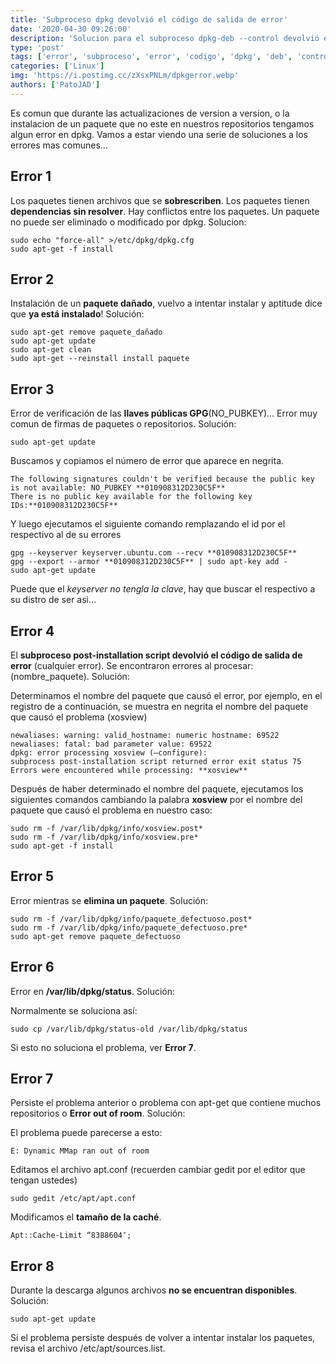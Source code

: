 ```yaml
---
title: 'Subproceso dpkg devolvió el código de salida de error'
date: '2020-04-30 09:26:00'
description: 'Solucion para el subproceso dpkg-deb --control devolvió el código de salida de error, y otros errores comunes'
type: 'post'
tags: ['error', 'subproceso', 'error', 'codigo', 'dpkg', 'deb', 'control']
categories: ['Linux']
img: 'https://i.postimg.cc/zXsxPNLm/dpkgerror.webp'
authors: ['PatoJAD']
---
```


Es comun que durante las actualizaciones de version a version, o la instalacion de un paquete que no este en nuestros repositorios tengamos algun error en dpkg. Vamos a estar viendo una serie de soluciones a los errores mas comunes...

## Error 1

Los paquetes tienen archivos que se **sobrescriben**. Los paquetes tienen **dependencias sin resolver**. Hay conflictos entre los paquetes. Un paquete no puede ser eliminado o modificado por dpkg. Solucion:

    sudo echo "force-all" >/etc/dpkg/dpkg.cfg
    sudo apt-get -f install

## Error 2

Instalación de un **paquete dañado**, vuelvo a intentar instalar y aptitude dice que **ya está instalado**! Solución:

    sudo apt-get remove paquete_dañado
    sudo apt-get update
    sudo apt-get clean
    sudo apt-get --reinstall install paquete

## Error 3

Error de verificación de las **llaves públicas GPG**(NO_PUBKEY)… Error muy comun de firmas de paquetes o repositorios. Solución:

    sudo apt-get update

Buscamos y copiamos el número de error que aparece en negrita.

    The following signatures couldn't be verified because the public key is not available: NO_PUBKEY **010908312D230C5F**
    There is no public key available for the following key IDs:**010908312D230C5F**

Y luego ejecutamos el siguiente comando remplazando el id por el respectivo al de su errores

    gpg --keyserver keyserver.ubuntu.com --recv **010908312D230C5F**
    gpg --export --armor **010908312D230C5F** | sudo apt-key add -
    sudo apt-get update

Puede que el _keyserver no tengla la clave_, hay que buscar el respectivo a su distro de ser asi...

## Error 4

El **subproceso post-installation script devolvió el código de salida de error** (cualquier error). Se encontraron errores al procesar: (nombre_paquete). Solución:

Determinamos el nombre del paquete que causó el error, por ejemplo, en el registro de a continuación, se muestra en negrita el nombre del paquete que causó el problema (xosview)

    newaliases: warning: valid_hostname: numeric hostname: 69522
    newaliases: fatal: bad parameter value: 69522
    dpkg: error processing xosview (–configure):
    subprocess post-installation script returned error exit status 75
    Errors were encountered while processing: **xosview**

Después de haber determinado el nombre del paquete, ejecutamos los siguientes comandos cambiando la palabra **xosview** por el nombre del paquete que causó el problema en nuestro caso:

    sudo rm -f /var/lib/dpkg/info/xosview.post*
    sudo rm -f /var/lib/dpkg/info/xosview.pre*
    sudo apt-get -f install

## Error 5

Error mientras se **elimina un paquete**. Solución:

    sudo rm -f /var/lib/dpkg/info/paquete_defectuoso.post*
    sudo rm -f /var/lib/dpkg/info/paquete_defectuoso.pre*
    sudo apt-get remove paquete_defectuoso

## Error 6

Error en **/var/lib/dpkg/status**. Solución:

Normalmente se soluciona así:

    sudo cp /var/lib/dpkg/status-old /var/lib/dpkg/status

Si esto no soluciona el problema, ver **Error 7**.

## Error 7

Persiste el problema anterior o problema con apt-get que contiene muchos repositorios o **Error out of room**. Solución:

El problema puede parecerse a esto:

    E: Dynamic MMap ran out of room

Editamos el archivo apt.conf (recuerden cambiar gedit por el editor que tengan ustedes)

    sudo gedit /etc/apt/apt.conf

Modificamos el **tamaño de la caché**.

    Apt::Cache-Limit “8388604″;

## Error 8

Durante la descarga algunos archivos **no se encuentran disponibles**. Solución:

    sudo apt-get update

Si el problema persiste después de volver a intentar instalar los paquetes, revisa el archivo /etc/apt/sources.list.
